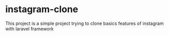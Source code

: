 # instagram-clone


This project is a simple project trying to clone basics features of instagram with laravel framework 
